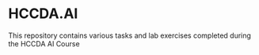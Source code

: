 # HCCDA.AI
This repository contains various tasks and lab exercises completed during the HCCDA AI Course
